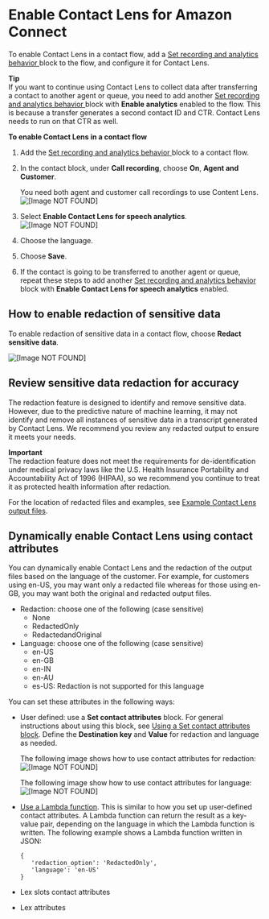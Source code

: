 # Enable Contact Lens for Amazon Connect<a name="enable-analytics"></a>

To enable Contact Lens in a contact flow, add a [Set recording and analytics behavior ](set-recording-behavior.md) block to the flow, and configure it for Contact Lens\.

**Tip**  
If you want to continue using Contact Lens to collect data after transferring a contact to another agent or queue, you need to add another [Set recording and analytics behavior ](set-recording-behavior.md) block with **Enable analytics** enabled to the flow\. This is because a transfer generates a second contact ID and CTR\. Contact Lens needs to run on that CTR as well\.

**To enable Contact Lens in a contact flow**

1. Add the [Set recording and analytics behavior ](set-recording-behavior.md) block to a contact flow\.

1. In the contact block, under **Call recording**, choose **On**, **Agent and Customer**\.

   You need both agent and customer call recordings to use Content Lens\.  
![\[Image NOT FOUND\]](http://docs.aws.amazon.com/connect/latest/adminguide/images/set-recording-and-analytics-behavior.png)

1. Select **Enable Contact Lens for speech analytics**\.   
![\[Image NOT FOUND\]](http://docs.aws.amazon.com/connect/latest/adminguide/images/set-recording-and-analytics-behavior2.png)

1. Choose the language\.

1. Choose **Save**\.

1. If the contact is going to be transferred to another agent or queue, repeat these steps to add another [Set recording and analytics behavior ](set-recording-behavior.md) block with **Enable Contact Lens for speech analytics** enabled\. 

## How to enable redaction of sensitive data<a name="enable-redaction"></a>

To enable redaction of sensitive data in a contact flow, choose **Redact sensitive data**\.

![\[Image NOT FOUND\]](http://docs.aws.amazon.com/connect/latest/adminguide/images/contact-lens-enable-redaction.png)

## Review sensitive data redaction for accuracy<a name="review-sensitive-data-redaction"></a>

The redaction feature is designed to identify and remove sensitive data\. However, due to the predictive nature of machine learning, it may not identify and remove all instances of sensitive data in a transcript generated by Contact Lens\. We recommend you review any redacted output to ensure it meets your needs\.

**Important**  
The redaction feature does not meet the requirements for de\-identification under medical privacy laws like the U\.S\. Health Insurance Portability and Accountability Act of 1996 \(HIPAA\), so we recommend you continue to treat it as protected health information after redaction\.

For the location of redacted files and examples, see [Example Contact Lens output files](contact-lens-example-output-files.md)\.

## Dynamically enable Contact Lens using contact attributes<a name="dynamically-enable-analytics-contact-flow"></a>

You can dynamically enable Contact Lens and the redaction of the output files based on the language of the customer\. For example, for customers using en\-US, you may want only a redacted file whereas for those using en\-GB, you may want both the original and redacted output files\.
+ Redaction: choose one of the following \(case sensitive\)
  + None
  + RedactedOnly
  + RedactedandOriginal
+ Language: choose one of the following \(case sensitive\)
  + en\-US
  + en\-GB
  + en\-IN
  + en\-AU
  + es\-US: Redaction is not supported for this language

You can set these attributes in the following ways:
+ User defined: use a **Set contact attributes** block\. For general instructions about using this block, see [Using a Set contact attributes block](use-attributes-cust-exp.md#use-set-contact-attrib-block)\. Define the **Destination key** and **Value** for redaction and language as needed\. 

  The following image shows how to use contact attributes for redaction:   
![\[Image NOT FOUND\]](http://docs.aws.amazon.com/connect/latest/adminguide/images/contact-lens-contact-attributes-enable-redaction1.png)

  The following image show how to use contact attributes for language:  
![\[Image NOT FOUND\]](http://docs.aws.amazon.com/connect/latest/adminguide/images/contact-lens-contact-attributes-enable-redaction2.png)
+ [Use a Lambda function](use-attributes-cust-exp.md#attribs-with-lambda)\. This is similar to how you set up user\-defined contact attributes\. A Lambda function can return the result as a key\-value pair, depending on the language in which the Lambda function is written\. The following example shows a Lambda function written in JSON: 

  ```
  {
     'redaction_option': 'RedactedOnly',
     'language': 'en-US'
  }
  ```
+ Lex slots contact attributes
+ Lex attributes